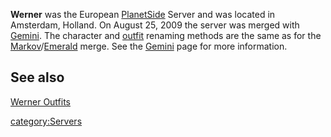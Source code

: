 **Werner** was the European [PlanetSide](PlanetSide "wikilink") Server
and was located in Amsterdam, Holland. On August 25, 2009 the server was
merged with [Gemini](Gemini "wikilink"). The character and
[outfit](outfit "wikilink") renaming methods are the same as for the
[Markov](Markov "wikilink")/[Emerald](Emerald "wikilink") merge. See the
[Gemini](Gemini "wikilink") page for more information.

## See also

[Werner Outfits](:Category:Werner_Outfits "wikilink")

[category:Servers](category:Servers "wikilink")